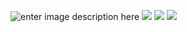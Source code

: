 ![enter image description here](https://i.imgur.com/7yQ61nN.png)
![](https://i.imgur.com/j1s73N5.png)
![](https://i.imgur.com/RST7etI.png)
![](https://i.imgur.com/j1ioVlc.png)
